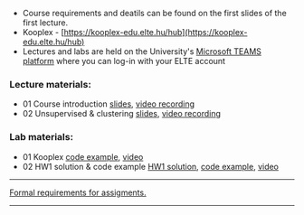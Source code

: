  - Course requirements and deatils can be found on the first slides of the first lecture.
 - Kooplex - [https://kooplex-edu.elte.hu/hub](https://kooplex-edu.elte.hu/hub)
 - Lectures and labs are held on the University's [Microsoft TEAMS platform](http://portal.office.com/) where you can log-in with your ELTE account

### Lecture materials:
- 01 Course introduction [slides](http://patbaa.web.elte.hu/physdm/slides/01_introduction.pdf), [video recording](https://youtu.be/ga2L_aCEepA)
- 02 Unsupervised & clustering [slides](http://patbaa.web.elte.hu/physdm/slides/02_unsupervised.pdf), [video recording](https://youtu.be/xze2tSVG1vg)


### Lab materials: 
- 01 Kooplex [code example](http://patbaa.web.elte.hu/physdm/code_examples/01_data_handling_examples.html), [video](https://youtu.be/_p44uEXsX94)
- 02 HW1 solution & code example [HW1 solution](http://patbaa.web.elte.hu/physdm/code_examples/01_SOLVED_EDA.html), [code example](http://patbaa.web.elte.hu/physdm/code_examples/02_code_example.html), [video](https://youtu.be/3KlphNDTeTk)



---

[Formal requirements for assigments.](lab/assignments.md) 

---
